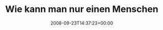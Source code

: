 ---
retweeted: false
source: <a href="http://twitter.com" rel="nofollow">Twitter Web Client</a>
entities:
  hashtags:
  - text: kopfschüttel
    indices:
    - '92'
    - '105'
  symbols: []
  user_mentions: []
  urls: []
display_text_range:
- '0'
- '105'
favorite_count: '0'
id_str: '931713694'
truncated: false
retweet_count: '0'
id: '931713694'
created_at: Tue Sep 23 14:37:23 +0000 2008
favorited: false
full_text: 'Wie kann man nur einen Menschen mit so einem Akzent das Eröffnungsevent
  sprechen lassen...? #kopfschüttel'
lang: de
tags:
- kopfschüttel
- pesos:twitter
date: '2008-09-23T14:37:23+00:00'
src: https://twitter.com/bascht/status/931713694
original_url: https://twitter.com/bascht/status/931713694
type: twitter_tweet
text: 'Wie kann man nur einen Menschen mit so einem Akzent das Eröffnungsevent sprechen
  lassen...? #kopfschüttel'
title: Wie kann man nur einen Menschen

---